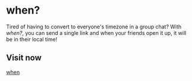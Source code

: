 # when?
Tired of having to convert to everyone's timezone in a group chat? With *when?*, you can send a single link and when your friends open it up, it will be in their local time!

## Visit now
[when](https://when.netlify.app)
